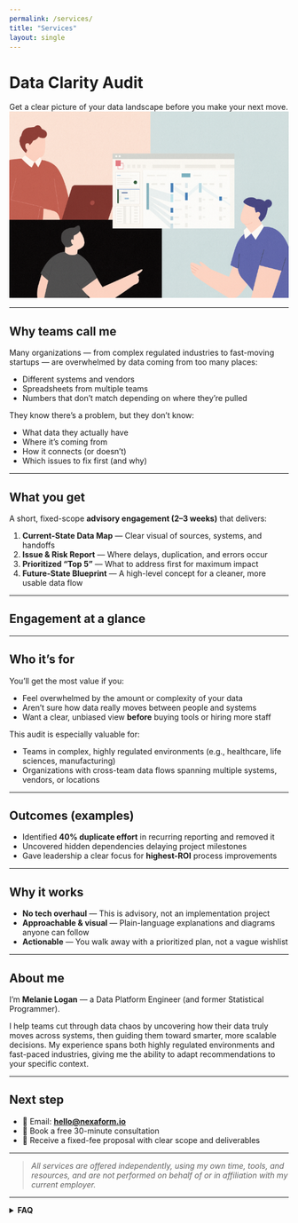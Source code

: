 ```yaml
---
permalink: /services/
title: "Services"
layout: single
---
```


# Data Clarity Audit

<div class="notice--info">
    Get a clear picture of your data landscape before you make your next move.
</div>

<img src="/assets/images/data_clarity_audit.png" alt="data clarity audit" class="center-image" />

---

## Why teams call me
Many organizations — from complex regulated industries to fast-moving startups — are overwhelmed by data coming from too many places:
- Different systems and vendors
- Spreadsheets from multiple teams
- Numbers that don’t match depending on where they’re pulled

They know there’s a problem, but they don’t know:
- What data they actually have  
- Where it’s coming from  
- How it connects (or doesn’t)  
- Which issues to fix first (and why)  

---

## What you get
A short, fixed-scope **advisory engagement (2–3 weeks)** that delivers:

1. **Current-State Data Map** — Clear visual of sources, systems, and handoffs  
2. **Issue & Risk Report** — Where delays, duplication, and errors occur  
3. **Prioritized “Top 5”** — What to address first for maximum impact  
4. **Future-State Blueprint** — A high-level concept for a cleaner, more usable data flow  

---

## Engagement at a glance

<script src="https://gist.github.com/mlogan914/d7a7583bb228c16d439ec4c1c5f48ffe.js"></script>

---

## Who it’s for
You’ll get the most value if you:
- Feel overwhelmed by the amount or complexity of your data  
- Aren’t sure how data really moves between people and systems  
- Want a clear, unbiased view **before** buying tools or hiring more staff  

This audit is especially valuable for:
- Teams in complex, highly regulated environments (e.g., healthcare, life sciences, manufacturing)  
- Organizations with cross-team data flows spanning multiple systems, vendors, or locations  

---

## Outcomes (examples)
- Identified **40% duplicate effort** in recurring reporting and removed it  
- Uncovered hidden dependencies delaying project milestones  
- Gave leadership a clear focus for **highest-ROI** process improvements  

---

## Why it works
- **No tech overhaul** — This is advisory, not an implementation project  
- **Approachable & visual** — Plain-language explanations and diagrams anyone can follow  
- **Actionable** — You walk away with a prioritized plan, not a vague wishlist  

---

## About me
I’m **Melanie Logan** — a Data Platform Engineer (and former Statistical Programmer).  

I help teams cut through data chaos by uncovering how their data truly moves across systems, then guiding them toward smarter, more scalable decisions. My experience spans both highly regulated environments and fast-paced industries, giving me the ability to adapt recommendations to your specific context.  

---

## Next step
- 📧 Email: **[hello@nexaform.io](mailto:hello@nexaform.io)**  
- 📅 Book a free 30-minute consultation  
- 📄 Receive a fixed-fee proposal with clear scope and deliverables  

---

> *All services are offered independently, using my own time, tools, and resources, and are not performed on behalf of or in affiliation with my current employer.*

---

<details>
  <summary><strong>FAQ</strong></summary>

  <div markdown="1">

**Is this only for regulated teams?**  
No — while I have deep regulated experience, this audit benefits any team with complex, multi-source data flows.

**Will you implement the recommendations?**  
Implementation is outside this audit’s scope. If helpful, I can support vendor/tool selection or light oversight as a separate engagement.

**Do we need to share sensitive data?**  
No raw data access is required. We focus on flows, systems, handoffs, and existing outputs.

  </div>
</details>
